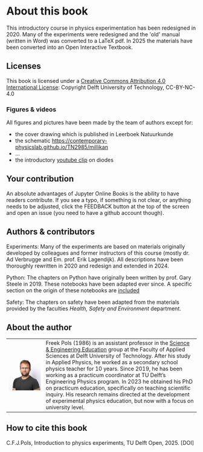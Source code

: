 # About this book

This introductory course in physics experimentation has been redesigned in 2020. Many of the experiments were redesigned and the 'old' manual (written in Word) was converted to a LaTeX pdf. In 2025 the materials have been converted into an Open Interactive Textbook. 

## Licenses

This book is licensed under a [Creative Commons Attribution 4.0 International License](https://creativecommons.org/licenses/by-nc/4.0/): Copyright Delft University of Technology, CC-BY-NC-4.0 

### Figures & videos

All figures and pictures have been made by the team of authors except for: 
* the cover drawing which is published in Leerboek Natuurkunde 
* the schematic https://contemporary-physicslab.github.io/TN2985/millikan
* ... 
* the introductory [youtube clip](https://contemporary-physicslab.github.io/TN2985/boltzmann) on diodes 



## Your contribution
An absolute advantages of Jupyter Online Books is the ability to have readers contribute. If you see a typo, if something is not clear, or anything needs to be adjusted, click the FEEDBACK button at the top of the screen and open an issue (you need to have a github account though).

## Authors & contributors
Experiments: Many of the experiments are based on materials originally developed by colleagues and former instructors of this course (mostly dr. Ad Verbrugge and Em. prof. Erik Lagendijk). All descriptions have been thoroughly rewritten in 2020 and redesign and extended in 2024. 

Python: The chapters on Python have originally been written by prof. Gary Steele in 2019. These notebooks have been adapted ever since. A specific section on the origin of these notebooks are [included](/chapters/MU/External/FYPLC/README.md)

Safety: The chapters on safety have been adapted from the materials provided by the faculties *Health, Safety and Environment* department.

## About the author
| | |
| --- | --- |
|![](figures/Freek.jpg) | Freek Pols (1986) is an assistant professor in the [Science & Engineering Education](https://www.tudelft.nl/en/faculty-of-applied-sciences/about-faculty/departments/science-engineering-education-seed) group at the Faculty of Applied Sciences at Delft University of Technology. After his study in Applied Physics, he worked as a secondary school physics teacher for 10 years. Since 2019, he has been working as a practicum coordinator at TU Delft’s Engineering Physics program. In 2023 he obtained his PhD on practicum education, specifically on teaching scientific inquiry. His research remains directed at the development of experimental physics education, but now with a focus on university level.|


## How to cite this book
C.F.J.Pols, Introduction to physics experiments, TU Delft Open, 2025. [DOI]

